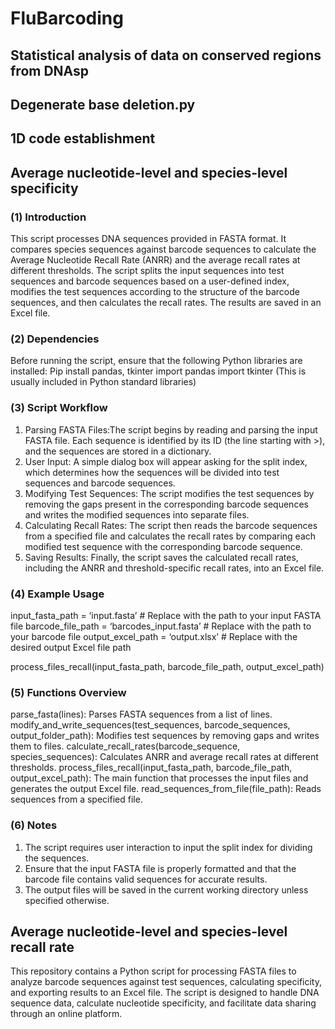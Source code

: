# FluBarcoding
## Statistical analysis of data on conserved regions from DNAsp

## Degenerate base deletion.py
## 1D code establishment
## Average nucleotide-level and species-level specificity
### (1) Introduction
This script processes DNA sequences provided in FASTA format. It compares species sequences against barcode sequences to calculate the Average Nucleotide Recall Rate (ANRR) and the average recall rates at different thresholds. The script splits the input sequences into test sequences and barcode sequences based on a user-defined index, modifies the test sequences according to the structure of the barcode sequences, and then calculates the recall rates. The results are saved in an Excel file.
### (2) Dependencies
Before running the script, ensure that the following Python libraries are installed:
Pip install pandas, tkinter
import pandas
import tkinter (This is usually included in Python standard libraries)
### (3) Script Workflow
1)	Parsing FASTA Files:The script begins by reading and parsing the input FASTA file. Each sequence is identified by its ID (the line starting with >), and the sequences are stored in a dictionary.
2)	User Input: A simple dialog box will appear asking for the split index, which determines how the sequences will be divided into test sequences and barcode sequences.
3)	Modifying Test Sequences: The script modifies the test sequences by removing the gaps present in the corresponding barcode sequences and writes the modified sequences into separate files.
4)	Calculating Recall Rates: The script then reads the barcode sequences from a specified file and calculates the recall rates by comparing each modified test sequence with the corresponding barcode sequence.
5)	Saving Results: Finally, the script saves the calculated recall rates, including the ANRR and threshold-specific recall rates, into an Excel file.
### (4) Example Usage
input_fasta_path = ‘input.fasta’ # Replace with the path to your input FASTA file
barcode_file_path = ‘barcodes_input.fasta’ # Replace with the path to your barcode file
output_excel_path = ‘output.xlsx’ # Replace with the desired output Excel file path

process_files_recall(input_fasta_path, barcode_file_path, output_excel_path)
### (5) Functions Overview
parse_fasta(lines): Parses FASTA sequences from a list of lines.
modify_and_write_sequences(test_sequences, barcode_sequences, output_folder_path): Modifies test sequences by removing gaps and writes them to files.
calculate_recall_rates(barcode_sequence, species_sequences): Calculates ANRR and average recall rates at different thresholds.
process_files_recall(input_fasta_path, barcode_file_path, output_excel_path): The main function that processes the input files and generates the output Excel file.
read_sequences_from_file(file_path): Reads sequences from a specified file.
### (6) Notes
1.	The script requires user interaction to input the split index for dividing the sequences.
2.	Ensure that the input FASTA file is properly formatted and that the barcode file contains valid sequences for accurate results.
3.	The output files will be saved in the current working directory unless specified otherwise.

## Average nucleotide-level and species-level recall rate
This repository contains a Python script for processing FASTA files to analyze barcode sequences against test sequences, calculating specificity, and exporting results to an Excel file. The script is designed to handle DNA sequence data, calculate nucleotide specificity, and facilitate data sharing through an online platform.
